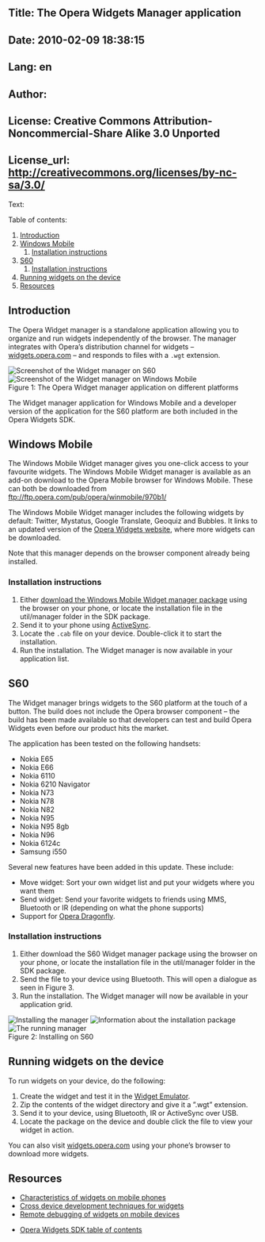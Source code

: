 Title: The Opera Widgets Manager application
----
Date: 2010-02-09 18:38:15
----
Lang: en
----
Author: 
----
License: Creative Commons Attribution-Noncommercial-Share Alike 3.0 Unported
----
License_url: http://creativecommons.org/licenses/by-nc-sa/3.0/
----
Text:

<p>Table of contents:</p>

<ol>
<li><a href="#intro">Introduction</a></li>
<li><a href="#wm">Windows Mobile</a>
<ol>
<li><a href="#wm_install">Installation instructions</a></li>
</ol>
</li>
<li><a href="#ws60">S60</a>
<ol>
<li><a href="#s60_install">Installation instructions</a></li>
</ol>
</li>
<li><a href="#run">Running widgets on the device</a></li>
<li><a href="#resources">Resources</a></li>
</ol>

<h2 id="intro">Introduction</h2>

<p>The Opera Widget manager is a standalone application allowing you to organize and run widgets independently of the browser. The manager integrates with Opera’s distribution channel for widgets – <a href="http://widgets.opera.com">widgets.opera.com</a> – and responds to files with a <code>.wgt</code> extension.</p>

<p><img src="http://forum-test.oslo.osa/kirby/content/articles/260-the-opera-widgets-manager-application/s60_manager.png" title="Screenshot of the Widget manager on S60" alt="Screenshot of the Widget manager on S60" /> <img src="http://forum-test.oslo.osa/kirby/content/articles/260-the-opera-widgets-manager-application/wm_manager.png" title="Screenshot of the Widget manager on Windows Mobile" alt="Screenshot of the Widget manager on Windows Mobile" /><br />
Figure 1: The Opera Widget manager application on different platforms</p>

<p>The Widget manager application for Windows Mobile and a developer version of the application for the S60 platform are both included in the Opera Widgets SDK.</p>

<h2 id="wm">Windows Mobile</h2>

<p>The Windows Mobile Widget manager gives you one-click access to your favourite widgets. The Windows Mobile Widget manager is available as an add-on download to the Opera Mobile browser for Windows Mobile. These can both be downloaded from <a href="ftp://ftp.opera.com/pub/opera/winmobile/970b1/">ftp://ftp.opera.com/pub/opera/winmobile/970b1/</a></p>

<p>The Windows Mobile Widget manager includes the following widgets by default: Twitter, Mystatus, Google Translate, Geoquiz and Bubbles. It links to an updated version of the <a href="http://widgets.opera.com">Opera Widgets website</a>, where more widgets can be downloaded.</p>

<p>Note that this manager depends on the browser component already being installed.</p>

<h3 id="wm_install">Installation instructions</h3>

<ol>
<li>Either <a href="ftp://ftp.opera.com/pub/opera/winmobile/970b1/">download the Windows Mobile Widget manager package</a> using the browser on your phone, or locate the installation file in the util/manager folder in the SDK package.</li>
<li>Send it to your phone using <a href="http://www.microsoft.com/download/en/details.aspx?id=15">ActiveSync</a>.</li>
<li>Locate the <code>.cab</code> file on your device. Double-click it to start the installation.</li>
<li>Run the installation. The Widget manager is now available in your application list.</li>
</ol>

<h2 id="ws60">S60</h2>

<p>The Widget manager brings widgets to the S60 platform at the touch of a button. The build does not include the Opera browser component – the build has been made available so that developers can test and build Opera Widgets even before our product hits the market.</p>

<p>The application has been tested on the following handsets:</p>

<ul>
<li>Nokia E65</li>
<li>Nokia E66</li>
<li>Nokia 6110</li>
<li>Nokia 6210 Navigator</li>
<li>Nokia N73</li>
<li>Nokia N78</li>
<li>Nokia N82</li>
<li>Nokia N95</li>
<li>Nokia N95 8gb</li>
<li>Nokia N96</li>
<li>Nokia 6124c</li>
<li>Samsung i550</li>
</ul>

<p>Several new features have been added in this update. These include:</p>

<ul>
<li>Move widget: Sort your own widget list and put your widgets where you want them</li>
<li>Send widget: Send your favorite widgets to friends using MMS, Bluetooth or IR (depending on what the phone supports)</li>
<li>Support for <a href="http://www.opera.com/dragonfly/">Opera Dragonfly</a>.</li>
</ul>

<h3 id="s60_install">Installation instructions</h3>

<ol>
<li>Either download the S60 Widget manager package using the browser on your phone, or locate the installation file in the util/manager folder in the SDK package.</li>
<li>Send the file to your device using Bluetooth. This will open a dialogue as seen in Figure 3.</li>
<li>Run the installation. The Widget manager will now be available in your application grid.</li>
</ol>

<p><img src="http://forum-test.oslo.osa/kirby/content/articles/260-the-opera-widgets-manager-application/s60_install_1.png" title="Installing the manager" alt="Installing the manager" /> <img src="http://forum-test.oslo.osa/kirby/content/articles/260-the-opera-widgets-manager-application/s60_install_2.png" title="Information about the installation package" alt="Information about the installation package" /> <img src="http://forum-test.oslo.osa/kirby/content/articles/260-the-opera-widgets-manager-application/s60_appgrid_wm.png" title="The running manager" alt="The running manager" /><br />
Figure 2: Installing on S60</p>

<h2 id="run">Running widgets on the device</h2>

<p>To run widgets on your device, do the following:</p>

<ol>
<li>Create the widget and test it in the <a href="http://dev.opera.com/articles/view/widget-emulator/">Widget Emulator</a>.</li>
<li>Zip the contents of the widget directory and give it a ”.wgt” extension.</li>
<li>Send it to your device, using Bluetooth, IR or ActiveSync over USB.</li>
<li>Locate the package on the device and double click the file to view your widget in action.</li>
</ol>

<p>You can also visit <a href="http://widgets.opera.com">widgets.opera.com</a> using your phone’s browser to download more widgets.</p>

<h2 id="resources">Resources</h2>

<ul>
<li><a href="http://dev.opera.com/articles/view/characteristics-of-widgets-on-mobile-pho/">Characteristics of widgets on mobile phones</a></li>
<li><a href="http://dev.opera.com/articles/view/cross-device-development-techniques-for/">Cross device development techniques for widgets</a></li>
<li><a href="http://dev.opera.com/articles/view/remote-debugging-of-widgets-on-mobile-devices/">Remote debugging of widgets on mobile devices</a></li>
</ul>

<ul class="seriesNav">
<li><a href="http://dev.opera.com/articles/view/opera-widgets-sdk/" rel="index">Opera Widgets SDK table of contents</a></li>
</ul>
